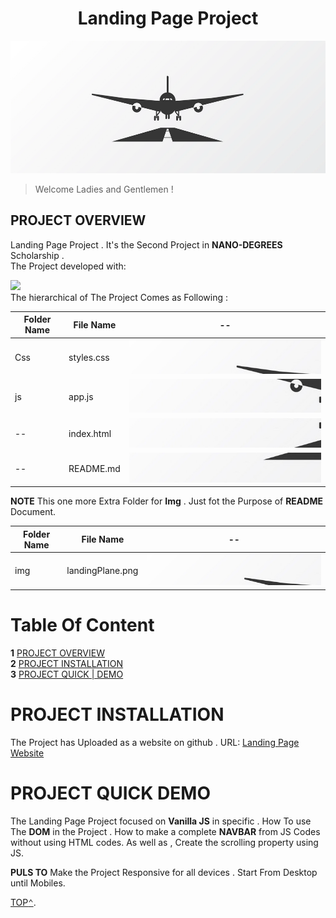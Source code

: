 <!-- # **Landing** Page Project -->

<h1 style="text-align:center" id="landing-page-project">Landing Page Project</h1>

![!](/img/landingPlane.png "Landing Page Project")

> Welcome Ladies and Gentlemen !

## PROJECT OVERVIEW

Landing Page Project . It's the Second Project in **NANO-DEGREES** Scholarship .<br>
The Project developed with:

[![](https://skillicons.dev/icons?i=html,css,js)](https://skillicons.dev)<br>
The hierarchical of The Project Comes as Following :

| Folder Name | File Name  | --                                        |
| ----------- | ---------- | ----------------------------------------- |
| Css         | styles.css | ![!](/img/M2.jpeg "Landing Page Project") |
| js          | app.js     | ![!](/img/M3.jpeg "Landing Page Project") |
| --          | index.html | ![!](/img/M4.jpeg "Landing Page Project") |
| --          | README.md  | ![!](/img/M5.jpeg "Landing Page Project") |

**NOTE** This one more Extra Folder for **Img** .
Just fot the Purpose of **README** Document.

| Folder Name | File Name        | --                                        |
| ----------- | ---------------- | ----------------------------------------- |
| img         | landingPlane.png | ![!](/img/M2.jpeg "Landing Page Project") |

# Table Of Content

**1** [PROJECT OVERVIEW](#project-overview "Goto heading-1")<br>
**2** [PROJECT INSTALLATION](#project-installation "Goto heading-1")<br>
**3** [PROJECT QUICK | DEMO](#project-quick-demo "Goto heading-1")

<!-- - Quick Demo
- Project Installation -->

# PROJECT INSTALLATION

The Project has Uploaded as a website on github . URL: [Landing Page Website](https://github.com/Mariya-9/landing-page.github.io "Goto Landing Page Website")

# PROJECT QUICK DEMO

The Landing Page Project focused on **Vanilla JS** in specific . How To use The **DOM** in the Project . How to make a complete **NAVBAR** from JS Codes without using HTML codes. As well as , Create the scrolling property using JS.

**PULS TO** Make the Project Responsive for all devices . Start From Desktop until Mobiles.

[TOP<kbd>⌃</kbd>](#landing-page-project).
